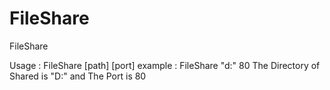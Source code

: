 FileShare
=========

FileShare

Usage : FileShare [path] [port]
example : FileShare "d:\" 80 
The Directory of Shared is "D:\" and The Port is 80